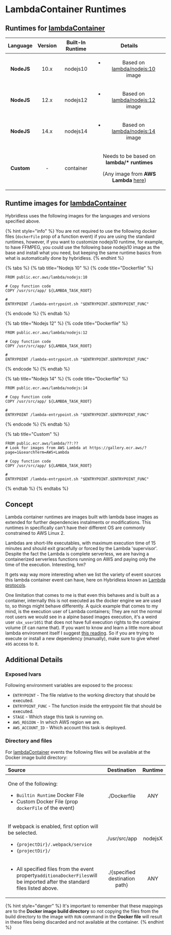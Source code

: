 # LambdaContainer Runtimes



## Runtimes for [lambdaContainer](../../api-reference/function-reference/function-type-lambdacontainer.md)

<table>
  <thead>
    <tr>
      <th style="text-align:center"><b>Language</b>
      </th>
      <th style="text-align:center"><b>Version</b>
      </th>
      <th style="text-align:center"><b>Built-In Runtime</b>
      </th>
      <th style="text-align:center"><b>Details</b>
      </th>
    </tr>
  </thead>
  <tbody>
    <tr>
      <td style="text-align:center"><b>NodeJS</b>
      </td>
      <td style="text-align:center">10.x</td>
      <td style="text-align:center">nodejs10</td>
      <td style="text-align:center">
        <p></p>
        <ul>
          <li>Based on <a href="https://gallery.ecr.aws/lambda/nodejs:10">lambda/nodejs:10</a> image</li>
        </ul>
      </td>
    </tr>
    <tr>
      <td style="text-align:center"><b>NodeJS</b>
      </td>
      <td style="text-align:center">12.x</td>
      <td style="text-align:center">nodejs12</td>
      <td style="text-align:center">
        <p></p>
        <ul>
          <li>Based on <a href="https://gallery.ecr.aws/lambda/nodejs:12">lambda/nodejs:12</a> image</li>
        </ul>
      </td>
    </tr>
    <tr>
      <td style="text-align:center"><b>NodeJS</b>
      </td>
      <td style="text-align:center">14.x</td>
      <td style="text-align:center">nodejs14</td>
      <td style="text-align:center">
        <ul>
          <li>Based on <a href="https://gallery.ecr.aws/lambda/nodejs:14">lambda/nodejs:14</a> image</li>
        </ul>
      </td>
    </tr>
    <tr>
      <td style="text-align:center"><b>Custom</b>
      </td>
      <td style="text-align:center">-</td>
      <td style="text-align:center">container</td>
      <td style="text-align:center">
        <p>Needs to be based on <b>lambda/* runtimes</b> 
        </p>
        <p>(Any image from <b>AWS Lambda </b><a href="https://gallery.ecr.aws/?page=1&amp;searchTerm=AWS+Lambda">here</a>)</p>
      </td>
    </tr>
  </tbody>
</table>

### 

## Runtime images for [lambdaContainer](../../api-reference/function-reference/function-type-lambdacontainer.md)

Hybridless uses the following images for the languages and versions specified above.

{% hint style="info" %}
You are not required to use the following docker files \(`dockerFile` prop of a function event\) if you are using the standard runtimes, however, if you want to customize nodejs10 runtime, for example, to have FFMPEG, you could use the following base nodejs10 image as the base and install what you need, but keeping the same runtime basics from what is automatically done by hybridless. 
{% endhint %}

{% tabs %}
{% tab title="Nodejs 10" %}
{% code title="Dockerfile" %}
```text
FROM public.ecr.aws/lambda/nodejs:10

# Copy function code
COPY /usr/src/app/ ${LAMBDA_TASK_ROOT}

# 
ENTRYPOINT /lambda-entrypoint.sh "$ENTRYPOINT.$ENTRYPOINT_FUNC"
```
{% endcode %}
{% endtab %}

{% tab title="Nodejs 12" %}
{% code title="Dockerfile" %}
```
FROM public.ecr.aws/lambda/nodejs:12

# Copy function code
COPY /usr/src/app/ ${LAMBDA_TASK_ROOT}

# 
ENTRYPOINT /lambda-entrypoint.sh "$ENTRYPOINT.$ENTRYPOINT_FUNC"
```
{% endcode %}
{% endtab %}

{% tab title="Nodejs 14" %}
{% code title="Dockerfile" %}
```
FROM public.ecr.aws/lambda/nodejs:14

# Copy function code
COPY /usr/src/app/ ${LAMBDA_TASK_ROOT}

# 
ENTRYPOINT /lambda-entrypoint.sh "$ENTRYPOINT.$ENTRYPOINT_FUNC"
```
{% endcode %}
{% endtab %}

{% tab title="Custom" %}
```
FROM public.ecr.aws/lambda/??:??
# Look for images from AWS Lambda at https://gallery.ecr.aws/?page=1&searchTerm=AWS+Lambda

# Copy function code
COPY /usr/src/app/ ${LAMBDA_TASK_ROOT}

# 
ENTRYPOINT /lambda-entrypoint.sh "$ENTRYPOINT.$ENTRYPOINT_FUNC"

```
{% endtab %}
{% endtabs %}



## Concept

Lambda container runtimes are images built with lambda base images as extended for further dependencies instalments or modifications. This runtimes in specifically can't have their different OS are commonly constrained to AWS Linux 2.

Lambdas are short-life executables, with maximum execution time of 15 minutes and should exit gracefully or forced by the Lambda 'supervisor'. Despite the fact the Lambda is complete serverless, we are having a containerized serverless functions running on AWS and paying only the time of the execution. Interesting, hm?

It gets way way more interesting when we list the variety of event sources this lambda container event can have, here on Hybridless known as [Lambda protocols](../../api-reference/function-reference/lambda-protocols/).

One limitation that comes to me is that even this behaves and is built as a container, internally this is not executed as the docker engine we are used to, so things might behave differently. A quick example that comes to my mind, is the execution user of Lambda containers; They are not the normal root users we would see in a alpine based images execution, it's a weird user `sbx_user1051` that does not have full execution rights to the container volume \(if can name that\). If you want to know and learn a little more about lambda environment itself I suggest [this reading](https://www.denialof.services/lambda/). So if you are trying to execute or install a new dependency \(manually\), make sure to give wheel `495` access to it.



## Additional Details

### Exposed Ivars

Following environment variables are exposed to the process:

* `ENTRYPOINT` - The file relative to the working directory that should be executed. 
* `ENTRYPOINT_FUNC` - The function inside the entrypoint file that should be executed.
* `STAGE` - Which stage this task is running on.
* `AWS_REGION` - In which AWS region we are.
* `AWS_ACCOUNT_ID` - Which account this task is deployed.

### 

### Directory and files

For [lambdaContainer](../../api-reference/function-reference/function-type-lambdacontainer.md) events the following files will be available at the Docker image build directory:

<table>
  <thead>
    <tr>
      <th style="text-align:left">Source</th>
      <th style="text-align:center">Destination</th>
      <th style="text-align:center">Runtime</th>
    </tr>
  </thead>
  <tbody>
    <tr>
      <td style="text-align:left">
        <p>One of the following:</p>
        <ul>
          <li><code>Builtin Runtime</code> Docker File</li>
          <li>Custom Docker File (prop <code>dockerFile</code> of the event)</li>
        </ul>
      </td>
      <td style="text-align:center">./Dockerfile</td>
      <td style="text-align:center">ANY</td>
    </tr>
    <tr>
      <td style="text-align:left">
        <p></p>
        <p>If webpack is enabled, first option will be selected.</p>
        <ul>
          <li><code>{projectDir}/.webpack/service</code>
          </li>
          <li><code>{projectDir}/</code>
          </li>
        </ul>
      </td>
      <td style="text-align:center">./usr/src/app</td>
      <td style="text-align:center">nodejsX</td>
    </tr>
    <tr>
      <td style="text-align:left">
        <ul>
          <li>All specified files from the event property<code>additionaDockerFiles</code>will
            be imported after the standard files listed above.</li>
        </ul>
      </td>
      <td style="text-align:center">./{specified destination path}</td>
      <td style="text-align:center">ANY</td>
    </tr>
  </tbody>
</table>

{% hint style="danger" %}
It's important to remember that these mappings are to the **Docker image build directory** so not copying the files from the build directory to the image with `RUN`  command in the **Docker file** will result in these files being discarded and not available at the container.
{% endhint %}

